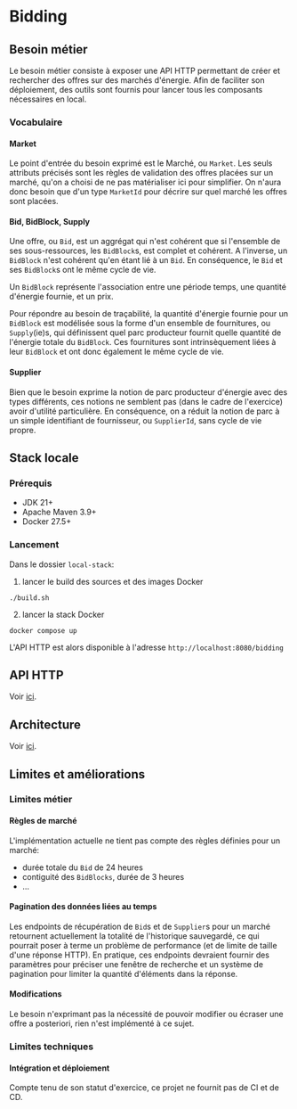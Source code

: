 # Bidding

## Besoin métier
Le besoin métier consiste à exposer une API HTTP permettant de créer et rechercher des offres sur des marchés d'énergie.
Afin de faciliter son déploiement, des outils sont fournis pour lancer tous les composants nécessaires en local.

### Vocabulaire

#### Market
Le point d'entrée du besoin exprimé est le Marché, ou `Market`. Les seuls attributs précisés sont les règles de
validation des offres placées sur un marché, qu'on a choisi de ne pas matérialiser ici pour simplifier. On n'aura donc
besoin que d'un type `MarketId` pour décrire sur quel marché les offres sont placées.

#### Bid, BidBlock, Supply
Une offre, ou `Bid`, est un aggrégat qui n'est cohérent que si l'ensemble de ses sous-ressources, les `BidBlock`s, est
complet et cohérent. A l'inverse, un `BidBlock` n'est cohérent qu'en étant lié à un `Bid`. En conséquence, le `Bid` et
ses `BidBlock`s ont le même cycle de vie.

Un `BidBlock` représente l'association entre une période temps, une quantité d'énergie fournie, et un prix.

Pour répondre au besoin de traçabilité, la quantité d'énergie fournie pour un `BidBlock` est modélisée sous la forme
d'un ensemble de fournitures, ou `Supply`(ie)s, qui définissent quel parc producteur fournit quelle quantité de
l'énergie totale du `BidBlock`. Ces fournitures sont intrinsèquement liées à leur `BidBlock` et ont donc également le
même cycle de vie.

#### Supplier
Bien que le besoin exprime la notion de parc producteur d'énergie avec des types différents, ces notions ne semblent pas
(dans le cadre de l'exercice) avoir d'utilité particulière. En conséquence, on a réduit la notion de parc à un simple
identifiant de fournisseur, ou `SupplierId`, sans cycle de vie propre.

## Stack locale

### Prérequis
* JDK 21+
* Apache Maven 3.9+
* Docker 27.5+

### Lancement
Dans le dossier `local-stack`:

1. lancer le build des sources et des images Docker
```
./build.sh
```

2. lancer la stack Docker
```
docker compose up
```

L'API HTTP est alors disponible à l'adresse `http://localhost:8080/bidding`

## API HTTP
Voir [ici](doc/api_http.md).

## Architecture
Voir [ici](doc/architecture.md).

## Limites et améliorations

### Limites métier

#### Règles de marché
L'implémentation actuelle ne tient pas compte des règles définies pour un marché:
* durée totale du `Bid` de 24 heures
* contiguité des `BidBlocks`, durée de 3 heures
* ...

#### Pagination des données liées au temps
Les endpoints de récupération de `Bid`s et de `Supplier`s pour un marché retournent actuellement la totalité de
l'historique sauvegardé, ce qui pourrait poser à terme un problème de performance (et de limite de taille d'une réponse
HTTP). En pratique, ces endpoints devraient fournir des paramètres pour préciser une fenêtre de recherche et un système
de pagination pour limiter la quantité d'éléments dans la réponse.

#### Modifications
Le besoin n'exprimant pas la nécessité de pouvoir modifier ou écraser une offre a posteriori, rien n'est implémenté à
ce sujet.

### Limites techniques

#### Intégration et déploiement
Compte tenu de son statut d'exercice, ce projet ne fournit pas de CI et de CD.
